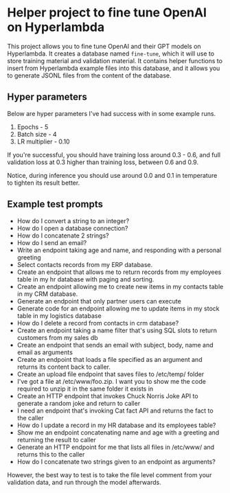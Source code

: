 # Helper project to fine tune OpenAI on Hyperlambda

This project allows you to fine tune OpenAI and their GPT models on Hyperlambda. It creates a database named `fine-tune`, which it will use to store training material and validation material. It contains helper functions to insert from Hyperlambda example files into this database, and it allows you to generate JSONL files from the content of the database.

## Hyper parameters

Below are hyper parameters I've had success with in some example runs.

1. Epochs - 5
2. Batch size - 4
3. LR multiplier - 0.10

If you're successful, you should have training loss around 0.3 - 0.6, and full validation loss at 0.3 higher than training loss, between 0.6 and 0.9.

Notice, during inference you should use around 0.0 and 0.1 in temperature to tighten its result better.

## Example test prompts

* How do I convert a string to an integer?
* How do I open a database connection?
* How do I concatenate 2 strings?
* How do I send an email?
* Write an endpoint taking age and name, and responding with a personal greeting
* Select contacts records from my ERP database.
* Create an endpoint that allows me to return records from my employees table in my hr database with paging and sorting.
* Create an endpoint allowing me to create new items in my contacts table in my CRM database.
* Generate an endpoint that only partner users can execute
* Generate code for an endpoint allowing me to update items in my stock table in my logistics database
* How do I delete a record from contacts in crm database?
* Create an endpoint taking a name filter that's using SQL slots to return customers from my sales db
* Create an endpoint that sends an email with subject, body, name and email as arguments
* Create an endpoint that loads a file specified as an argument and returns its content back to caller.
* Create an upload file endpoint that saves files to /etc/temp/ folder
* I've got a file at /etc/www/foo.zip. I want you to show me the code required to unzip it in the same folder it exists in
* Create an HTTP endpoint that invokes Chuck Norris Joke API to generate a random joke and return to caller
* I need an endpoint that's invoking Cat fact API and returns the fact to the caller
* How do I update a record in my HR database and its employees table?
* Show me an endpoint concatenating name and age with a greeting and returning the result to caller
* Generate an HTTP endpoint for me that lists all files in /etc/www/ and returns this to the caller
* How do I concatenate two strings given to an endpoint as arguments?

However, the best way to test is to take the file level comment from your validation data, and run through the model afterwards.
